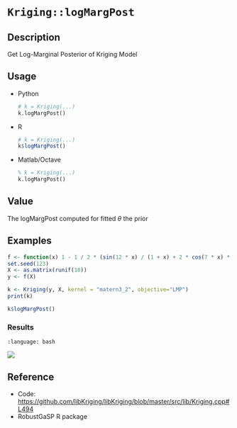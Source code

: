 # `Kriging::logMargPost`

## Description

Get Log-Marginal Posterior of Kriging Model


## Usage

* Python
    ```python
    # k = Kriging(...)
    k.logMargPost()
    ```
* R
    ```r
    # k = Kriging(...)
    k$logMargPost()
    ```
* Matlab/Octave
    ```octave
    % k = Kriging(...)
    k.logMargPost()
    ```


## Value

The logMargPost computed for fitted $\theta$ the prior



## Examples

```r
f <- function(x) 1 - 1 / 2 * (sin(12 * x) / (1 + x) + 2 * cos(7 * x) * x^5 + 0.7)
set.seed(123)
X <- as.matrix(runif(10))
y <- f(X)

k <- Kriging(y, X, kernel = "matern3_2", objective="LMP")
print(k)

k$logMargPost()
```

### Results
```{literalinclude} ../functions/examples/logMargPost.Kriging.md.Rout
:language: bash
```
![](../functions/examples/logMargPost.Kriging.md.png)


## Reference

* Code: <https://github.com/libKriging/libKriging/blob/master/src/lib/Kriging.cpp#L494>
* RobustGaSP R package

